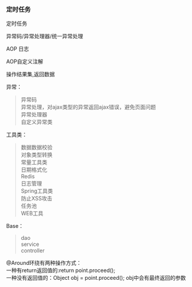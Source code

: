 ### 定时任务

定时任务 <br>

异常码/异常处理器/统一异常处理 <br>

AOP 日志 <br>

AOP自定义注解 <br>

操作结果集,返回数据 <br>

异常：
> 异常码 <br>
> 异常处理，对ajax类型的异常返回ajax错误，避免页面问题 <br>
> 异常处理器 <br>
> 自定义异常类 <br>


工具类： <br>
> 数据数据校验 <br>
> 对象类型转换 <br>
> 常量工具类 <br>
> 日期格式化 <br>
> Redis <br>
> 日志管理 <br>
> Spring工具类 <br>
> 防止XSS攻击 <br>
> 任务池 <br>
> WEB工具 <br>


Base： <br>
> dao <br>
> service <br>
> controller <br>



@Around环绕有两种操作方式： <br>
一种有return返回值的:return point.proceed(); <br>
一种没有返回值的：Object obj = point.proceed(); obj中会有最终返回的参数